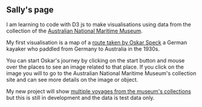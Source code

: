 ## Sally's page

I am learning to code with D3 js to make visualisations using data from the collection of the [Australian National Maritime Museum](http://collections.anmm.gov.au/collections). 

My first visualisation is a map of a [route taken by Oskar Speck](https://sallyfl.github.io/OskarSpeckKayakVoyage/) a German kayaker who paddled from Germany to Australia in the 1930s.

You can start Oskar's journey by clicking on the start button and mouse over the places to see an image related to that place. If you click on the image you will to go to the Australian National Maritime Museum's collection site and can see more details on the image or object.

My new project will show [multiple voyages from the museum's collections](https://sallyfl.github.io/multipleVoyages/) but this is still in development and the data is test data only.








